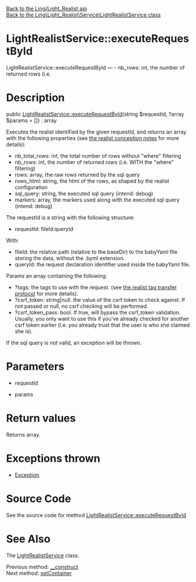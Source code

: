 [Back to the Ling/Light_Realist api](https://github.com/lingtalfi/Light_Realist/blob/master/doc/api/Ling/Light_Realist.md)<br>
[Back to the Ling\Light_Realist\Service\LightRealistService class](https://github.com/lingtalfi/Light_Realist/blob/master/doc/api/Ling/Light_Realist/Service/LightRealistService.md)


LightRealistService::executeRequestById
================



LightRealistService::executeRequestById — - nb_rows: int, the number of returned rows (i.e.




Description
================


public [LightRealistService::executeRequestById](https://github.com/lingtalfi/Light_Realist/blob/master/doc/api/Ling/Light_Realist/Service/LightRealistService/executeRequestById.md)(string $requestId, ?array $params = []) : array




Executes the realist identified by the given requestId, and returns an array with the following
properties (see [the realist conception notes](https://github.com/lingtalfi/Light_Realist/blob/master/doc/pages/realist-conception-notes.md) for more details):


- nb_total_rows: int, the total number of rows without "where" filtering
- nb_rows: int, the number of returned rows (i.e. WITH the "where" filtering)
- rows: array, the raw rows returned by the sql query
- rows_html: string, the html of the rows, as shaped by the realist configuration
- sql_query: string, the executed sql query (intend: debug)
- markers: array, the markers used along with the executed sql query (intend: debug)




The requestId is a string with the following structure:

- requestId: fileId:queryId

With:

- fileId: the relative path (relative to the baseDir) to the babyYaml file storing the data, without
     the .byml extension.
- queryId: the request declaration identifier used inside the babyYaml file.

Params an array containing the following:

- ?tags: the tags to use with the request. (see [the realist tag transfer protocol](https://github.com/lingtalfi/Light_Realist/blob/master/doc/pages/realist-tag-transfer-protocol.md) for more details).
- ?csrf_token: string|null. the value of the csrf token to check against. If not passed or null, no csrf checking will be performed.
- ?csrf_token_pass: bool. If true, will bypass the csrf_token validation.
         Usually, you only want to use this if you've already checked for another csrf token earlier (i.e. you
         already trust that the user is who she claimed she is).


If the sql query is not valid, an exception will be thrown.




Parameters
================


- requestId

    

- params

    


Return values
================

Returns array.


Exceptions thrown
================

- [Exception](http://php.net/manual/en/class.exception.php).&nbsp;







Source Code
===========
See the source code for method [LightRealistService::executeRequestById](https://github.com/lingtalfi/Light_Realist/blob/master/Service/LightRealistService.php#L216-L387)


See Also
================

The [LightRealistService](https://github.com/lingtalfi/Light_Realist/blob/master/doc/api/Ling/Light_Realist/Service/LightRealistService.md) class.

Previous method: [__construct](https://github.com/lingtalfi/Light_Realist/blob/master/doc/api/Ling/Light_Realist/Service/LightRealistService/__construct.md)<br>Next method: [setContainer](https://github.com/lingtalfi/Light_Realist/blob/master/doc/api/Ling/Light_Realist/Service/LightRealistService/setContainer.md)<br>

